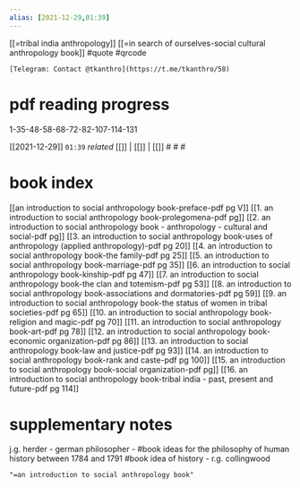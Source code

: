 ```yaml
---
alias: [2021-12-29,01:39]
---
```

[[=tribal india anthropology]] [[=in search of ourselves-social cultural anthropology book]] #quote 
#qrcode

```qrcode
[Telegram: Contact @tkanthro](https://t.me/tkanthro/58)
```
# pdf reading progress
1-35-48-58-68-72-82-107-114-131

[[2021-12-29]]  `01:39` _related_ [[]] | [[]] | [[]] # # #
# book index
[[an introduction to social anthropology book-preface-pdf pg V]]
[[1. an introduction to social anthropology book-prolegomena-pdf pg]]
[[2. an introduction to social anthropology book - anthropology - cultural and social-pdf pg]]
[[3. an introduction to social anthropology book-uses of anthropology (applied anthropology)-pdf pg 20]]
[[4. an introduction to social anthropology book-the family-pdf pg 25]]
[[5. an introduction to social anthropology book-marriage-pdf pg 35]]
[[6. an introduction to social anthropology book-kinship-pdf pg 47]]
[[7. an introduction to social anthropology book-the clan and totemism-pdf pg 53]]
[[8. an introduction to social anthropology book-associations and dormatories-pdf pg 59]]
[[9. an introduction to social anthropology book-the status of women in tribal societies-pdf pg 65]]
[[10. an introduction to social anthropology book-religion and magic-pdf pg 70]]
[[11. an introduction to social anthropology book-art-pdf pg 78]]
[[12. an introduction to social anthropology book-economic organization-pdf pg 86]]
[[13. an introduction to social anthropology book-law and justice-pdf pg 93]]
[[14. an introduction to social anthropology book-rank and caste-pdf pg 100]]
[[15. an introduction to social anthropology book-social organization-pdf pg]]
[[16. an introduction to social anthropology book-tribal india - past, present and future-pdf pg 114]]

# supplementary notes
j.g. herder - german philosopher - #book ideas for the philosophy of human history between 1784 and 1791
#book idea of history - r.g. collingwood
```query 2022-02-19 00:37
"=an introduction to social anthropology book"
```